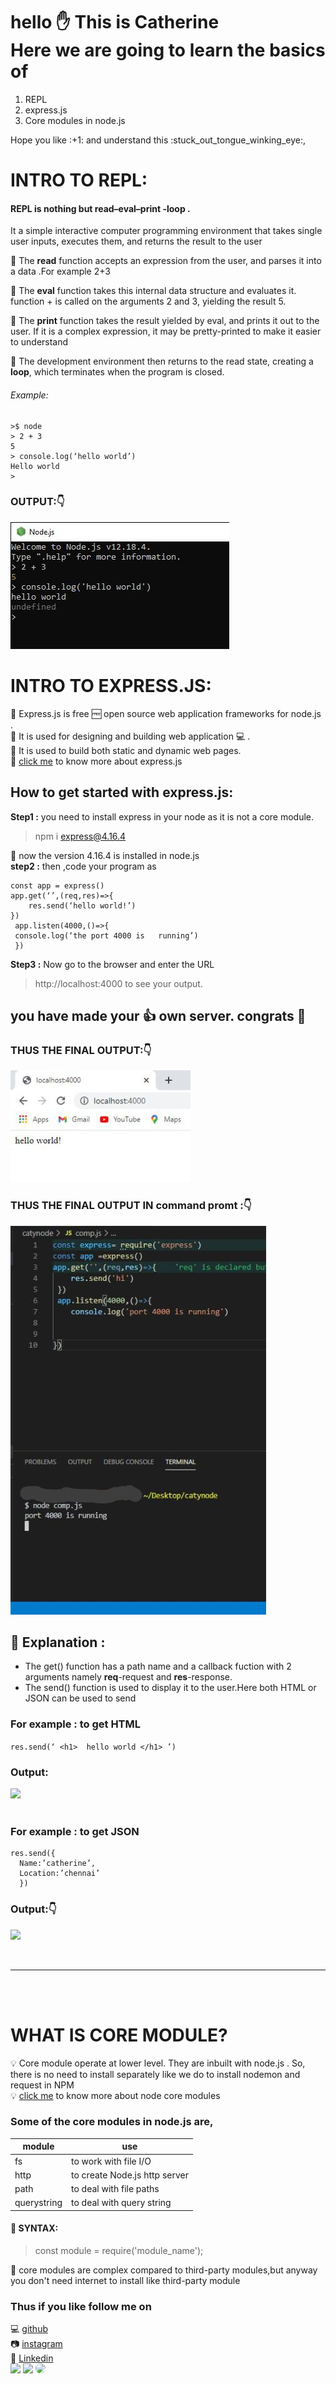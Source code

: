 # hello :raised_hand: This is Catherine<br> Here we are going to learn the basics of 
<ol>
<li>REPL</li>
<li>express.js</li>
<li>Core modules in node.js</li>
</ol>
Hope you like :+1: and understand this :stuck_out_tongue_winking_eye:,


# 	INTRO TO REPL:
#### REPL is nothing but <b> read–eval–print -loop </b>.
It a simple interactive computer programming environment that takes single user inputs, executes them, and returns the result to the user 

:key:	The <b>read</b> function accepts an expression from the user, and parses it into a data .For example 2+3<br>

:key:	The <b>eval</b> function takes this internal data structure and evaluates it. function + is called on the arguments 2 and 3, yielding the result 5.<br>

:key:	  The <b>print</b> function takes the result yielded by eval, and prints it out to the user. If it is a complex expression, it may be pretty-printed to make it easier to understand<br>

:key:	The development environment then returns to the read state, creating a <b>loop</b>, which terminates when the program is closed.<br>
###### Example:<br>
````
>$ node
> 2 + 3
5
> console.log(‘hello world’)
Hello world
>
````
### OUTPUT::point_down:
<img src="https://github.com/catherinekennedy/images/blob/main/repl.jpeg?raw=true" >

# INTRO TO EXPRESS.JS:
:mushroom: 	Express.js is free  :free: open source web application frameworks for node.js .<br>
:mushroom: 	It is used for designing and building web application :computer: .<br>
:mushroom:	 It is used to build both static and dynamic web pages.<br>
:mushroom: [click me](https://expressjs.com/) to know more about express.js


## How to get started with express.js:
  **Step1 :** you need to install express in your node as it is not a core module.
   
   > npm i express@4.16.4
 
:pill: now the version 4.16.4 is installed in node.js<br>
**step2 :** then ,code your program as <br>

 ````` const express=require(‘express’)
 const app = express()
app.get(‘’,(req,res)=>{
     res.send(‘hello world!’)
 })
  app.listen(4000,()=>{
  console.log(‘the port 4000 is   running’)
  })
 `````
   **Step3 :** Now go to  the browser and enter the URL
>http://localhost:4000
   to see your output.
   
   ## you have made your :thumbsup: own server. congrats :raised_hands:
   
  ### THUS THE FINAL OUTPUT::point_down:
<img src="https://github.com/catherinekennedy/images/blob/main/1output.jpeg?raw=true" >
 
 ### THUS THE FINAL OUTPUT IN command promt ::point_down:
<img src="https://github.com/catherinekennedy/images/blob/main/finalpage.jpeg?raw=true" >
  
   
 
 ## :memo: Explanation :
 * The get() function has a path name and a callback fuction with 2 arguments namely **req**-request and **res**-response.
* The send() function is used to display it to the user.Here both HTML or JSON can be used to send
 
### For example : to get **HTML**
```res.send(‘ <h1>  hello world </h1> ’)```
### Output:
<img src="https://github.com/catherinekennedy/images/blob/main/htmloutput.jpeg?raw=true" >
<br><br>

### For example : to get **JSON**
```
res.send({
  Name:’catherine’,
  Location:’chennai’
  })
```
### Output::point_down:
<img src="https://github.com/catherinekennedy/images/blob/main/jsonoutput.jpeg?raw=true" >

<br><hr><br><br>
# WHAT IS CORE MODULE?
:bulb: Core module operate at lower level. They are inbuilt with node.js . So, there is no need to install separately like we do to install nodemon and request in NPM <br>
:bulb: [click me](https://nodejs.org/api/modules.html#modules_core_modules) to know more about node core modules

### Some of the core modules in node.js are,<br>

|module|use|
|---------|---------|
| fs   |   to work with file I/O |
|  http  |  to create Node.js http server  |
| path |   to deal with file paths |
| querystring |  to deal with query string   |

####  :pushpin: SYNTAX:
>const  module = require('module_name');

:pill: core modules are complex compared to third-party modules,but anyway you don't need internet to install like third-party module
### Thus if you like follow me on <br>
:computer: [github](https://github.com/catherinekennedy)<br>
:camera: [instagram](https://www.instagram.com/cather_ine_kenny)<br>
 :book: [Linkedin](https://www.linkedin.com/in/catherine-robin-kennedy)<br>
 <a href="https://www.linkedin.com/in/catherine-robin-kennedy"><img src="https://github.com/catherinekennedy/images/blob/main/linkedin.png"></a>
 <a href="https://www.instagram.com/cather_ine_kenny"><img src="https://github.com/catherinekennedy/images/blob/main/insta.jpg"></a>
 <a href="https://github.com/catherinekennedy"><img style="border-radius:50%" src="https://github.com/catherinekennedy/images/blob/main/github.png"></a>












 

   
